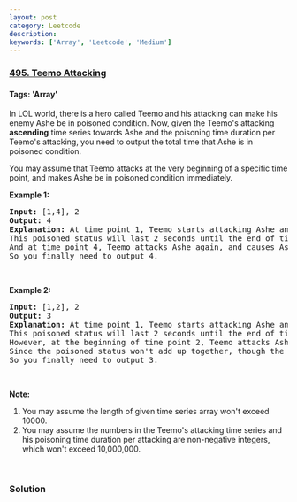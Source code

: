 ```yaml
---
layout: post
category: Leetcode
description: 
keywords: ['Array', 'Leetcode', 'Medium']
---
```

### [495. Teemo Attacking](https://leetcode.com/problems/teemo-attacking)

#### Tags: 'Array'

<div class="content__u3I1 question-content__JfgR"><div><p>In LOL world, there is a hero called Teemo and his attacking can make his enemy Ashe be in poisoned condition. Now, given the Teemo's attacking <b>ascending</b> time series towards Ashe and the poisoning time duration per Teemo's attacking, you need to output the total time that Ashe is in poisoned condition.</p>
<p>You may assume that Teemo attacks at the very beginning of a specific time point, and makes Ashe be in poisoned condition immediately.</p>
<p><b>Example 1:</b></p>
<pre><b>Input:</b> [1,4], 2
<b>Output:</b> 4
<b>Explanation:</b> At time point 1, Teemo starts attacking Ashe and makes Ashe be poisoned immediately. 
This poisoned status will last 2 seconds until the end of time point 2. 
And at time point 4, Teemo attacks Ashe again, and causes Ashe to be in poisoned status for another 2 seconds. 
So you finally need to output 4.
</pre>
<p> </p>
<p><b>Example 2:</b></p>
<pre><b>Input:</b> [1,2], 2
<b>Output:</b> 3
<b>Explanation:</b> At time point 1, Teemo starts attacking Ashe and makes Ashe be poisoned. 
This poisoned status will last 2 seconds until the end of time point 2. 
However, at the beginning of time point 2, Teemo attacks Ashe again who is already in poisoned status. 
Since the poisoned status won't add up together, though the second poisoning attack will still work at time point 2, it will stop at the end of time point 3. 
So you finally need to output 3.
</pre>
<p> </p>
<p><b>Note:</b></p>
<ol>
<li>You may assume the length of given time series array won't exceed 10000.</li>
<li>You may assume the numbers in the Teemo's attacking time series and his poisoning time duration per attacking are non-negative integers, which won't exceed 10,000,000.</li>
</ol>
<p> </p>
</div></div>

### Solution
